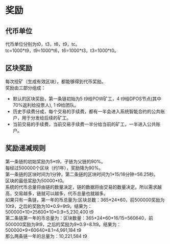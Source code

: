 # 奖励

## 代币单位

代币单位分别为t0，t3，t6，t9，tc。  
tc=1000\*t9，t9=1000\*t6，t6=1000\*t3，t3=1000\*t0。

## 区块奖励

每次挖矿（生成有效区块），都能够得到代币奖励。  
奖励由三部分组成：

* 默认的区块奖励，第一条链初始为5 t9给POW矿工，4 t9给DPOS节点(其中70%返利给投票人), 1 t9给团队。
* 历史手续费分成，每个交易的手续费，都有一半会进入系统智能合约的公共账户，用于分发给后续的矿工。
* 当前交易的手续费，当前交易手续费一半分给当前的矿工，一半进入公共账户。

## 奖励递减规则

第一条链的初始奖励为5\*t9，子链为父链的90%。  
每经过500000个区块（约1年），奖励降为90%。  
第一条链的区块时间为1分钟，第二条链的区块时间为1*15/16分钟=56.25秒。  
区块的最低奖励为50000\*t0。  
系统的代币总量将由链的数量决定，链的数据将由交易的数量决定。所以需求越高，交易越多，链就可以越多，代币总量也就越多。  
如果只有一条链，第一年的币总量为:区块总数：365\*24\*60，前500000奖励为10t9，之后的奖励为10\*0.9=9t9。结果为：500000\*10+25600\*10\*0.9=5,230,400 t9  
第二条链第一年的币总量为：区块数量：365\*24\*60\*16/15=560640，前500000奖励为9t9，之后的奖励为9\*0.9=8.1t9。结果为：500000\*9+60640\*8.1=4,991,184 t9  
那么两条链一年的总量为：10,221,584 t9  
